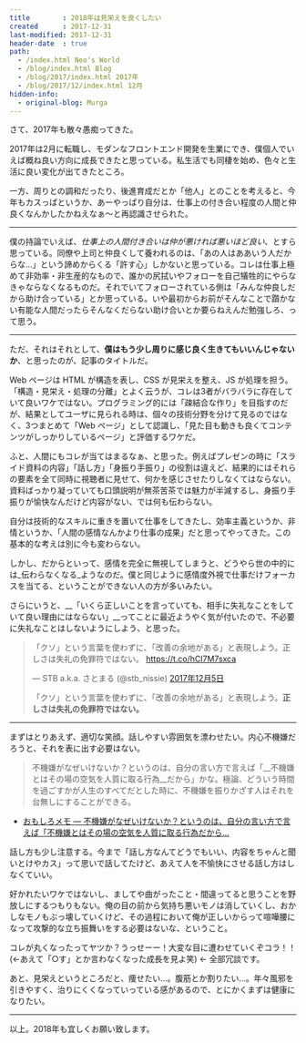 ```yaml
---
title        : 2018年は見栄えを良くしたい
created      : 2017-12-31
last-modified: 2017-12-31
header-date  : true
path:
  - /index.html Neo's World
  - /blog/index.html Blog
  - /blog/2017/index.html 2017年
  - /blog/2017/12/index.html 12月
hidden-info:
  - original-blog: Murga
---
```


さて、2017年も散々愚痴ってきた。

2017年は2月に転職し、モダンなフロントエンド開発を生業にでき、僕個人でいえば概ね良い方向に成長できたと思っている。私生活でも同棲を始め、色々と生活に良い変化が出てきたところ。

一方、周りとの調和だったり、後進育成だとか「他人」とのことを考えると、今年もカスっぱというか、あーやっぱり自分は、仕事上の付き合い程度の人間と仲良くなんかしたかねえなぁ～と再認識させられた。

---

僕の持論でいえば、_仕事上の人間付き合いは仲が悪ければ悪いほど良い_、とすら思っている。同僚や上司と仲良くして養われるのは、「あの人はああいう人だからな…」という諦めからくる「許す心」しかないと思っている。コレは仕事上極めて非効率・非生産的なもので、誰かの尻拭いやフォローを自己犠牲的にやらなきゃならなくなるものだ。それでいてフォローされている側は「みんな仲良しだから助け合っている」とか思っている。いや最初からお前がそんなことで躓かない有能な人間だったらそんなくだらない助け合いとか要らねえんだ勉強しろ、って思う。

---

ただ、それはそれとして、__僕はもう少し周りに感じ良く生きてもいいんじゃないか__、と思ったのが、記事のタイトルだ。

Web ページは HTML が構造を表し、CSS が見栄えを整え、JS が処理を担う。「構造・見栄え・処理の分離」とよく云うが、コレは3者がバラバラに存在していて良いワケではない。プログラミング的には「疎結合な作り」を目指すのだが、結果としてユーザに見られる時は、個々の技術分野を分けて見るのではなく、3つまとめて「Web ページ」として認識し、「見た目も動きも良くてコンテンツがしっかりしているページ」と評価するワケだ。

ふと、人間にもコレが当てはまるなぁ、と思った。例えばプレゼンの時に「スライド資料の内容」「話し方」「身振り手振り」の役割は違えど、結果的にはそれらの要素を全て同時に視聴者に見せて、何かを感じさせたりしなくてはならない。資料ばっかり凝っていても口頭説明が無茶苦茶では魅力が半減するし、身振り手振りが愉快なんだけど内容がない、では何も伝わらない。

自分は技術的なスキルに重きを置いて仕事をしてきたし、効率主義というか、非情というか、「人間の感情なんかより仕事の成果」だと思ってやってきた。この基本的な考えは別に今も変わらない。

しかし、だからといって、感情を完全に無視してしまうと、どうやら世の中的には_伝わらなくなる_ようなのだ。僕と同じように感情度外視で仕事だけフォーカスを当てる、ということができない人の方が多いみたい。

さらにいうと、__「いくら正しいことを言っていても、相手に失礼なことをしていて良い理由にはならない」__ってことに最近ようやく気が付いたので、不必要に失礼なことはしないようにしよう、と思った。

> 「クソ」という言葉を使わずに、「改善の余地がある」と表現しよう。正しさは失礼の免罪符ではない。 <https://t.co/hCl7M7sxca>
> 
> — STB a.k.a. さとまる (@stb_nissie) [2017年12月5日](https://twitter.com/stb_nissie/status/938192087157108736?ref_src=twsrc%5Etfw)
> 
> 「クソ」という言葉を使わずに、「改善の余地がある」と表現しよう。__正しさは失礼の免罪符ではない。__

---

まずはとりあえず、適切な笑顔。話しやすい雰囲気を漂わせたい。内心不機嫌だろうと、それを表に出す必要はない。

> 不機嫌がなぜいけないか？というのは、自分の言い方で言えば「__不機嫌とはその場の空気を人質に取る行為__だから」かな。極論、どういう時間を過ごすかが人生のすべてだとした時に、不機嫌を振りかざす人はそれを台無しにすることができる。

- [おもしろメモ — 不機嫌がなぜいけないか？というのは、自分の言い方で言えば「不機嫌とはその場の空気を人質に取る行為だから...](https://megane-yarou.tumblr.com/post/168201821263/%E4%B8%8D%E6%A9%9F%E5%AB%8C%E3%81%8C%E3%81%AA%E3%81%9C%E3%81%84%E3%81%91%E3%81%AA%E3%81%84%E3%81%8B%E3%81%A8%E3%81%84%E3%81%86%E3%81%AE%E3%81%AF%E8%87%AA%E5%88%86%E3%81%AE%E8%A8%80%E3%81%84%E6%96%B9%E3%81%A7%E8%A8%80%E3%81%88%E3%81%B0%E4%B8%8D%E6%A9%9F%E5%AB%8C%E3%81%A8%E3%81%AF%E3%81%9D%E3%81%AE%E5%A0%B4%E3%81%AE%E7%A9%BA%E6%B0%97%E3%82%92%E4%BA%BA%E8%B3%AA%E3%81%AB%E5%8F%96%E3%82%8B%E8%A1%8C%E7%82%BA%E3%81%A0%E3%81%8B%E3%82%89)

話し方も少し注意する。今まで「話し方なんてどうでもいい、内容をちゃんと聞いとけやカス」って思いで話してたけど、あえて人を不愉快にさせる話し方はしなくていい。

好かれたいワケではないし、ましてや曲がったこと・間違ってると思うことを野放しにするつもりもない。俺の目の前から気持ち悪いモノは消していくし、おかしなモノもぶっ壊していくけど、その過程において俺が正しいからって喧嘩腰になって攻撃的な立ち振舞いをする必要はないな、ということ。

コレが丸くなったってヤツか？うっせーー！大変な目に遭わせていくぞコラ！！(←あえて「○す」とか言わなくなった成長を見よ笑) ← 全部冗談です。

あと、見栄えというところだと、痩せたい…。腹筋とか割りたい…。年々風邪を引きやすく、治りにくくなっていっている感があるので、とにかくまずは健康になりたい。

---

以上。2018年も宜しくお願い致します。
